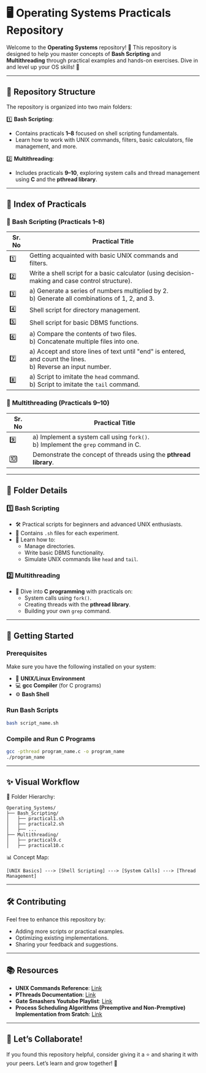 
# 🖥️ **Operating Systems Practicals Repository**  

Welcome to the **Operating Systems** repository! 🎉 This repository is designed to help you master concepts of **Bash Scripting** and **Multithreading** through practical examples and hands-on exercises. Dive in and level up your OS skills! 🚀  

---

## 📂 **Repository Structure**  

The repository is organized into two main folders:  

1️⃣ **Bash Scripting**:  
   - Contains practicals **1–8** focused on shell scripting fundamentals.  
   - Learn how to work with UNIX commands, filters, basic calculators, file management, and more.  

2️⃣ **Multithreading**:  
   - Includes practicals **9–10**, exploring system calls and thread management using **C** and the **pthread library**.  

---

## 📜 **Index of Practicals**  

### 🔹 **Bash Scripting (Practicals 1–8)**  
| Sr. No | Practical Title |  
|--------|----------------|  
| 1️⃣ | Getting acquainted with basic UNIX commands and filters. |  
| 2️⃣ | Write a shell script for a basic calculator (using decision-making and case control structure). |  
| 3️⃣ | a) Generate a series of numbers multiplied by 2.  <br>b) Generate all combinations of 1, 2, and 3. |  
| 4️⃣ | Shell script for directory management. |  
| 5️⃣ | Shell script for basic DBMS functions. |  
| 6️⃣ | a) Compare the contents of two files.  <br>b) Concatenate multiple files into one. |  
| 7️⃣ | a) Accept and store lines of text until "end" is entered, and count the lines.  <br>b) Reverse an input number. |  
| 8️⃣ | a) Script to imitate the `head` command.  <br>b) Script to imitate the `tail` command. |  

### 🔹 **Multithreading (Practicals 9–10)**  
| Sr. No | Practical Title |  
|--------|----------------|  
| 9️⃣ | a) Implement a system call using `fork()`.  <br>b) Implement the `grep` command in C. |  
| 🔟 | Demonstrate the concept of threads using the **pthread library**. |  

---

## 📂 **Folder Details**  

### 1️⃣ **Bash Scripting**  
- 🛠️ Practical scripts for beginners and advanced UNIX enthusiasts.  
- 📜 Contains `.sh` files for each experiment.  
- 🌟 Learn how to:  
   - Manage directories.  
   - Write basic DBMS functionality.  
   - Simulate UNIX commands like `head` and `tail`.  

### 2️⃣ **Multithreading**  
- 🔧 Dive into **C programming** with practicals on:  
   - System calls using `fork()`.  
   - Creating threads with the **pthread library**.  
   - Building your own `grep` command.  

---

## 🚀 **Getting Started**  

### Prerequisites  
Make sure you have the following installed on your system:  
- 🐧 **UNIX/Linux Environment**  
- 💻 **gcc Compiler** (for C programs)  
- ⚙️ **Bash Shell**  

### Run Bash Scripts  
```bash  
bash script_name.sh  
```  

### Compile and Run C Programs  
```bash  
gcc -pthread program_name.c -o program_name  
./program_name  
```  

---

## ✨ **Visual Workflow**  

📁 Folder Hierarchy:  
```  
Operating_Systems/  
├── Bash_Scripting/  
│   ├── practical1.sh  
│   ├── practical2.sh  
│   ├── ...  
├── Multithreading/  
│   ├── practical9.c  
│   ├── practical10.c  
```  

📊 Concept Map:  
```  
[UNIX Basics] ---> [Shell Scripting] ---> [System Calls] ---> [Thread Management]  
```  

---

## 🛠️ **Contributing**  

Feel free to enhance this repository by:  
- Adding more scripts or practical examples.  
- Optimizing existing implementations.  
- Sharing your feedback and suggestions.  

---

## 📚 **Resources**  

- **UNIX Commands Reference**: [Link](https://man7.org/linux/man-pages/)  
- **PThreads Documentation**: [Link](https://man7.org/linux/man-pages/man7/pthreads.7.html)
- **Gate Smashers Youtube Playlist**: [Link](https://www.youtube.com/watch?v=bkSWJJZNgf8&list=PLxCzCOWd7aiGz9donHRrE9I3Mwn6XdP8p)
- **Process Scheduling Algorithms (Preemptive and Non-Premptive) Implementation from Sratch**: [Link](https://github.com/Hyperspectral01/Scheduling_Algorithms)

---

## 🌟 **Let’s Collaborate!**  
If you found this repository helpful, consider giving it a ⭐ and sharing it with your peers. Let’s learn and grow together! 🎉  
